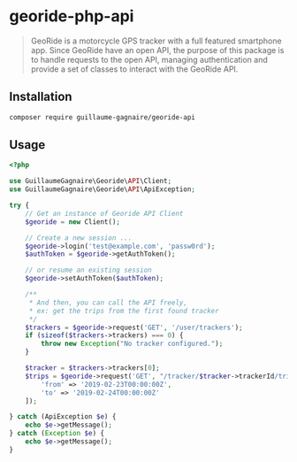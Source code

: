 # georide-php-api

>  GeoRide is a motorcycle GPS tracker with a full featured smartphone app. Since GeoRide have an open API, the purpose of this package is to handle requests to the open API, managing authentication and provide a set of classes to interact with the GeoRide API.

## Installation

```bash
composer require guillaume-gagnaire/georide-api
```

## Usage

```php
<?php

use GuillaumeGagnaire\Georide\API\Client;
use GuillaumeGagnaire\Georide\API\ApiException;

try {
    // Get an instance of Georide API Client
    $georide = new Client();

    // Create a new session ...
    $georide->login('test@example.com', 'passw0rd');
    $authToken = $georide->getAuthToken();

    // or resume an existing session
    $georide->setAuthToken($authToken);

    /**
     * And then, you can call the API freely, 
     * ex: get the trips from the first found tracker
     */
    $trackers = $georide->request('GET', '/user/trackers');
    if (sizeof($trackers->trackers) === 0) {
        throw new Exception("No tracker configured.");
    }

    $tracker = $trackers->trackers[0];
    $trips = $georide->request('GET', "/tracker/$tracker->trackerId/trips", [
        'from' => '2019-02-23T00:00:00Z',
        'to' => '2019-02-24T00:00:00Z'
    ]);

} catch (ApiException $e) {
    echo $e->getMessage();
} catch (Exception $e) {
    echo $e->getMessage();
}

```